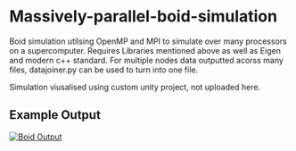 # Massively-parallel-boid-simulation

 Boid simulation utilsing OpenMP and MPI to simulate over many processors on a supercomputer.
 Requires Libraries mentioned above as well as Eigen and modern c++ standard.
 For multiple nodes data outputted acorss many files, datajoiner.py can be used to turn into one file.
 
 Simulation viusalised using custom unity project, not uploaded here.

## Example Output 

[![Boid Output](https://j.gifs.com/XL93zl.gif)](https://www.youtube.com/watch?v=DLk9l84_rzI)
